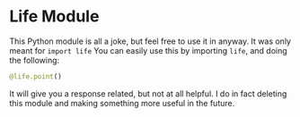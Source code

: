 # Life Module
This Python module is all a joke, but feel free to use it in anyway. It was only meant for `import life` You can easily use this by importing `life`, and doing the following:

```py
@life.point()
```
It will give you a response related, but not at all helpful. I do in fact deleting this module and making something more useful in the future.
